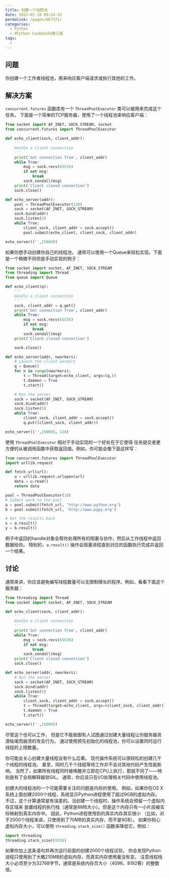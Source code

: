 ```yaml
---
title: 创建一个线程池
date: 2022-01-18 09:24:31
permalink: /pages/b67371/
categories:
  - Python
  - 《Python Cookbook》第三版
tags:
  - 
---
```


## 问题

你创建一个工作者线程池，用来响应客户端请求或执行其他的工作。

## 解决方案

`concurrent.futures` 函数库有一个 `ThreadPoolExecutor` 类可以被用来完成这个任务。 下面是一个简单的TCP服务器，使用了一个线程池来响应客户端：

```python
from socket import AF_INET, SOCK_STREAM, socket
from concurrent.futures import ThreadPoolExecutor

def echo_client(sock, client_addr):
    '''
    Handle a client connection
    '''
    print('Got connection from', client_addr)
    while True:
        msg = sock.recv(65536)
        if not msg:
            break
        sock.sendall(msg)
    print('Client closed connection')
    sock.close()

def echo_server(addr):
    pool = ThreadPoolExecutor(128)
    sock = socket(AF_INET, SOCK_STREAM)
    sock.bind(addr)
    sock.listen(5)
    while True:
        client_sock, client_addr = sock.accept()
        pool.submit(echo_client, client_sock, client_addr)

echo_server(('',15000))
```

如果你想手动创建你自己的线程池， 通常可以使用一个Queue来轻松实现。下面是一个稍微不同但是手动实现的例子：

```python
from socket import socket, AF_INET, SOCK_STREAM
from threading import Thread
from queue import Queue

def echo_client(q):
    '''
    Handle a client connection
    '''
    sock, client_addr = q.get()
    print('Got connection from', client_addr)
    while True:
        msg = sock.recv(65536)
        if not msg:
            break
        sock.sendall(msg)
    print('Client closed connection')

    sock.close()

def echo_server(addr, nworkers):
    # Launch the client workers
    q = Queue()
    for n in range(nworkers):
        t = Thread(target=echo_client, args=(q,))
        t.daemon = True
        t.start()

    # Run the server
    sock = socket(AF_INET, SOCK_STREAM)
    sock.bind(addr)
    sock.listen(5)
    while True:
        client_sock, client_addr = sock.accept()
        q.put((client_sock, client_addr))

echo_server(('',15000), 128)
```

使用 `ThreadPoolExecutor` 相对于手动实现的一个好处在于它使得 任务提交者更方便的从被调用函数中获取返回值。例如，你可能会像下面这样写：

```python
from concurrent.futures import ThreadPoolExecutor
import urllib.request

def fetch_url(url):
    u = urllib.request.urlopen(url)
    data = u.read()
    return data

pool = ThreadPoolExecutor(10)
# Submit work to the pool
a = pool.submit(fetch_url, 'http://www.python.org')
b = pool.submit(fetch_url, 'http://www.pypy.org')

# Get the results back
x = a.result()
y = b.result()
```

例子中返回的handle对象会帮你处理所有的阻塞与协作，然后从工作线程中返回数据给你。 特别的，`a.result()` 操作会阻塞进程直到对应的函数执行完成并返回一个结果。

## 讨论

通常来讲，你应该避免编写线程数量可以无限制增长的程序。例如，看看下面这个服务器：

```python
from threading import Thread
from socket import socket, AF_INET, SOCK_STREAM

def echo_client(sock, client_addr):
    '''
    Handle a client connection
    '''
    print('Got connection from', client_addr)
    while True:
        msg = sock.recv(65536)
        if not msg:
            break
        sock.sendall(msg)
    print('Client closed connection')
    sock.close()

def echo_server(addr, nworkers):
    # Run the server
    sock = socket(AF_INET, SOCK_STREAM)
    sock.bind(addr)
    sock.listen(5)
    while True:
        client_sock, client_addr = sock.accept()
        t = Thread(target=echo_client, args=(client_sock, client_addr))
        t.daemon = True
        t.start()

echo_server(('',15000))
```

尽管这个也可以工作， 但是它不能抵御有人试图通过创建大量线程让你服务器资源枯竭而崩溃的攻击行为。 通过使用预先初始化的线程池，你可以设置同时运行线程的上限数量。

你可能会关心创建大量线程会有什么后果。 现代操作系统可以很轻松的创建几千个线程的线程池。 甚至，同时几千个线程等待工作并不会对其他代码产生性能影响。 当然了，如果所有线程同时被唤醒并立即在CPU上执行，那就不同了——特别是有了全局解释器锁GIL。 通常，你应该只在I/O处理相关代码中使用线程池。

创建大的线程池的一个可能需要关注的问题是内存的使用。 例如，如果你在OS X系统上面创建2000个线程，系统显示Python进程使用了超过9GB的虚拟内存。 不过，这个计算通常是有误差的。当创建一个线程时，操作系统会预留一个虚拟内存区域来 放置线程的执行栈（通常是8MB大小）。但是这个内存只有一小片段被实际映射到真实内存中。 因此，Python进程使用到的真实内存其实很小 （比如，对于2000个线程来讲，只使用到了70MB的真实内存，而不是9GB）。 如果你担心虚拟内存大小，可以使用 `threading.stack_size()` 函数来降低它。例如：

```python
import threading
threading.stack_size(65536)
```

如果你加上这条语句并再次运行前面的创建2000个线程试验， 你会发现Python进程只使用到了大概210MB的虚拟内存，而真实内存使用量没有变。 注意线程栈大小必须至少为32768字节，通常是系统内存页大小（4096、8192等）的整数倍。